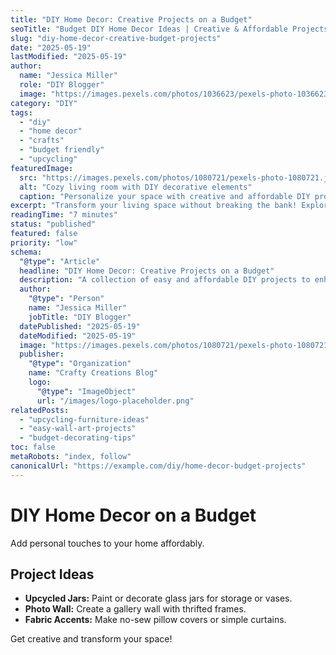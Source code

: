 ```yaml
---
title: "DIY Home Decor: Creative Projects on a Budget"
seoTitle: "Budget DIY Home Decor Ideas | Creative & Affordable Projects"
slug: "diy-home-decor-creative-budget-projects"
date: "2025-05-19"
lastModified: "2025-05-19"
author:
  name: "Jessica Miller"
  role: "DIY Blogger"
  image: "https://images.pexels.com/photos/1036623/pexels-photo-1036623.jpeg?auto=compress&cs=tinysrgb&w=1260&h=750&dpr=2"
category: "DIY"
tags:
  - "diy"
  - "home decor"
  - "crafts"
  - "budget friendly"
  - "upcycling"
featuredImage:
  src: "https://images.pexels.com/photos/1080721/pexels-photo-1080721.jpeg?auto=compress&cs=tinysrgb&w=1260&h=750&dpr=2"
  alt: "Cozy living room with DIY decorative elements"
  caption: "Personalize your space with creative and affordable DIY projects."
excerpt: "Transform your living space without breaking the bank! Explore creative and budget-friendly DIY home decor projects, from upcycled furniture ideas to simple wall art techniques."
readingTime: "7 minutes"
status: "published"
featured: false
priority: "low"
schema:
  "@type": "Article"
  headline: "DIY Home Decor: Creative Projects on a Budget"
  description: "A collection of easy and affordable DIY projects to enhance your home decor."
  author:
    "@type": "Person"
    name: "Jessica Miller"
    jobTitle: "DIY Blogger"
  datePublished: "2025-05-19"
  dateModified: "2025-05-19"
  image: "https://images.pexels.com/photos/1080721/pexels-photo-1080721.jpeg?auto=compress&cs=tinysrgb&w=1260&h=750&dpr=2"
  publisher:
    "@type": "Organization"
    name: "Crafty Creations Blog"
    logo:
      "@type": "ImageObject"
      url: "/images/logo-placeholder.png"
relatedPosts:
  - "upcycling-furniture-ideas"
  - "easy-wall-art-projects"
  - "budget-decorating-tips"
toc: false
metaRobots: "index, follow"
canonicalUrl: "https://example.com/diy/home-decor-budget-projects"
---
```


# DIY Home Decor on a Budget

Add personal touches to your home affordably.

## Project Ideas

*   **Upcycled Jars:** Paint or decorate glass jars for storage or vases.
*   **Photo Wall:** Create a gallery wall with thrifted frames.
*   **Fabric Accents:** Make no-sew pillow covers or simple curtains.

Get creative and transform your space!
